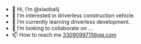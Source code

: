- 👋 Hi, I’m @xiaobailj
- 👀 I’m interested in driverless construction vehicle.
- 🌱 I’m currently learning driverless development.
- 💞️ I’m looking to collaborate on ...
- 📫 How to reach me 3309099711@qq.com

<!---
xiaobailj/xiaobailj is a ✨ special ✨ repository because its `README.md` (this file) appears on your GitHub profile.
You can click the Preview link to take a look at your changes.
--->

